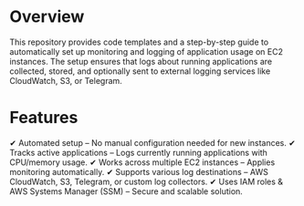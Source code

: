 # Overview
This repository provides code templates and a step-by-step guide to automatically set up monitoring and logging of application usage on EC2 instances. The setup ensures that logs about running applications are collected, stored, and optionally sent to external logging services like CloudWatch, S3, or Telegram.

# Features
✔ Automated setup – No manual configuration needed for new instances.
✔ Tracks active applications – Logs currently running applications with CPU/memory usage.
✔ Works across multiple EC2 instances – Applies monitoring automatically.
✔ Supports various log destinations – AWS CloudWatch, S3, Telegram, or custom log collectors.
✔ Uses IAM roles & AWS Systems Manager (SSM) – Secure and scalable solution.
